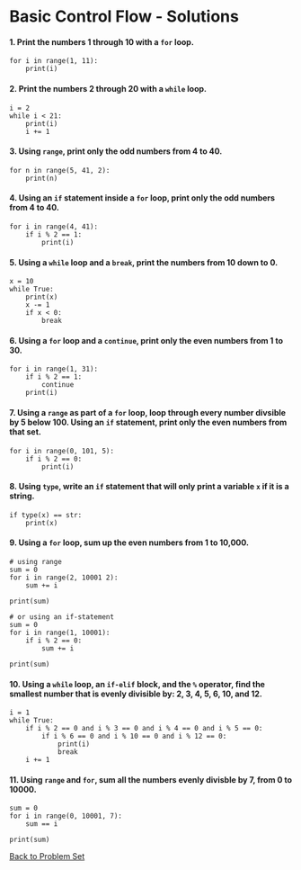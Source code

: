# Basic Control Flow - Solutions

#### 1. Print the numbers 1 through 10 with a `for` loop.
 
    for i in range(1, 11):
        print(i)
 
#### 2. Print the numbers 2 through 20 with a `while` loop.

    i = 2
    while i < 21:
        print(i)
        i += 1

#### 3. Using `range`, print only the odd numbers from 4 to 40.

    for n in range(5, 41, 2):
        print(n)

#### 4. Using an `if` statement inside a `for` loop, print only the odd numbers from 4 to 40.

    for i in range(4, 41):
        if i % 2 == 1:
            print(i)

#### 5. Using a `while` loop and a `break`, print the numbers from 10 down to 0.

    x = 10
    while True:
        print(x)
        x -= 1
        if x < 0:
            break

#### 6. Using a `for` loop and a `continue`, print only the even numbers from 1 to 30.

    for i in range(1, 31):
        if i % 2 == 1:
            continue
        print(i)

#### 7. Using a `range` as part of a `for` loop, loop through every number divsible by 5 below 100. Using an `if` statement, print only the even numbers from that set.

    for i in range(0, 101, 5):
        if i % 2 == 0:
            print(i)

#### 8. Using `type`, write an `if` statement that will only print a variable `x` if it is a string.

    if type(x) == str:
        print(x)

#### 9. Using a `for` loop, sum up the even numbers from 1 to 10,000.

    # using range
    sum = 0
    for i in range(2, 10001 2):
        sum += i
    
    print(sum)
    
    # or using an if-statement
    sum = 0
    for i in range(1, 10001):
        if i % 2 == 0:
            sum += i
    
    print(sum)

#### 10. Using a `while` loop, an `if-elif` block, and the `%` operator, find the smallest number that is evenly divisible by: 2, 3, 4, 5, 6, 10, and 12.

    i = 1
    while True:
        if i % 2 == 0 and i % 3 == 0 and i % 4 == 0 and i % 5 == 0:
            if i % 6 == 0 and i % 10 == 0 and i % 12 == 0:
                print(i)
                break
        i += 1
    

#### 11. Using `range` and `for`, sum all the numbers evenly divisble by 7, from 0 to 10000.

    sum = 0
    for i in range(0, 10001, 7):
        sum == i
    
    print(sum)


[Back to Problem Set](problem_set_1_flow_controls.md)
